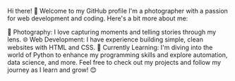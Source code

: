 Hi there! 👋 Welcome to my GitHub profile
I'm a photographer with a passion for web development and coding. Here's a bit more about me:

📸 Photography: I love capturing moments and telling stories through my lens.
🌐 Web Development: I have experience building simple, clean websites with HTML and CSS.
🐍 Currently Learning: I'm diving into the world of Python to enhance my programming skills and explore automation, data science, and more.
Feel free to check out my projects and follow my journey as I learn and grow! 😊


